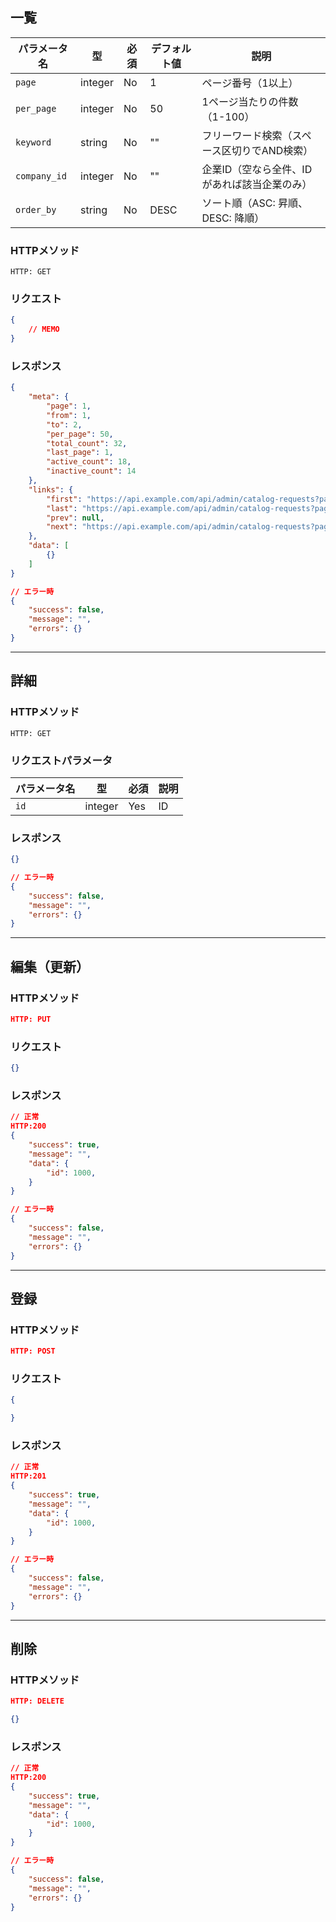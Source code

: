 ## 一覧

| パラメータ名 | 型 | 必須 | デフォルト値 | 説明 |
|------------|---|-----|------------|-----|
| `page` | integer | No | 1 | ページ番号（1以上） |
| `per_page` | integer | No | 50 | 1ページ当たりの件数（1-100） |
| `keyword` | string | No | "" | フリーワード検索（スペース区切りでAND検索） |
| `company_id` | integer | No | "" | 企業ID（空なら全件、IDがあれば該当企業のみ） |
| `order_by` | string | No | DESC | ソート順（ASC: 昇順、DESC: 降順） |

### HTTPメソッド
```
HTTP: GET 
```

### リクエスト
```json
{
    // MEMO
}
```

### レスポンス
```json
{
    "meta": {
        "page": 1,
        "from": 1,
        "to": 2,
        "per_page": 50,
        "total_count": 32,
        "last_page": 1,
        "active_count": 18,
        "inactive_count": 14
    },
    "links": {
        "first": "https://api.example.com/api/admin/catalog-requests?page=1",
        "last": "https://api.example.com/api/admin/catalog-requests?page=3",
        "prev": null,
        "next": "https://api.example.com/api/admin/catalog-requests?page=2"
    },
    "data": [
        {}
    ]
}
```

```json
// エラー時
{
    "success": false,
    "message": "",
    "errors": {}
}
```

---

## 詳細

### HTTPメソッド
```
HTTP: GET 
```

### リクエストパラメータ

| パラメータ名 | 型 | 必須 | 説明 |
|------------|---|-----|-----|
| `id` | integer | Yes | ID |

### レスポンス
```json
{}
```

```json
// エラー時
{
    "success": false,
    "message": "",
    "errors": {}
}
```

---

## 編集（更新）

### HTTPメソッド

```json
HTTP: PUT
```

### リクエスト
```json
{}
```

### レスポンス
```json
// 正常
HTTP:200
{
    "success": true,
    "message": "",
    "data": {
        "id": 1000,
    }
}
```

```json
// エラー時
{
    "success": false,
    "message": "",
    "errors": {}
}
```

---

## 登録

### HTTPメソッド

```json
HTTP: POST
```

### リクエスト
```json
{

}
```

### レスポンス
```json
// 正常
HTTP:201
{
    "success": true,
    "message": "",
    "data": {
        "id": 1000,
    }
}
```

```json
// エラー時
{
    "success": false,
    "message": "",
    "errors": {}
}
```

---

## 削除

### HTTPメソッド

```json
HTTP: DELETE
```

```json
{}
```

### レスポンス
```json
// 正常
HTTP:200
{
    "success": true,
    "message": "",
    "data": {
        "id": 1000,
    }
}
```

```json
// エラー時
{
    "success": false,
    "message": "",
    "errors": {}
}
```